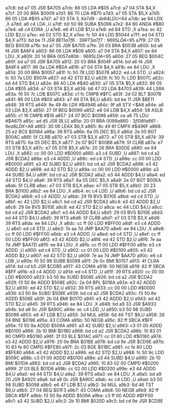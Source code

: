 a7c8: bd a7 05     JSR    $A705
a7cb: 86 05        LDA    #$05
a7cd: a7 04        STA    $4,X
a7cf: 20 00        BRA    $0009
a7d1: 86 70        LDA    #$70
a7d3: a7 05        STA    $5,X
a7d5: 86 05        LDA    #$05
a7d7: a7 03        STA    $3,X
a7d9: de 64        LDU    <$64
a7db: ae 84        LDX    ,X
a7dd: a6 c4        LDA    ,U
a7df: b0 50 98     SUBA   $5098
a7e2: 84 80        ANDA   #$80
a7e4: a8 c4        EORA   ,U
a7e6: e6 41        LDB    $1,U
a7e8: ed 84        STD    ,X
a7ea: ec 42        LDD    $2,U
a7ec: ed 02        STD    $2,X
a7ee: fc 50 44     LDD    $5044
a7f1: ed 04        STD    $4,X
a7f3: bd be 11     JSR    $BE11
a7f6: 39           RTS
a7f7: 96 95        LDA    <$95
a7f9: 27 05        BEQ    $0038
a7fb: bd a7 05     JSR    $A705
a7fe: 20 03        BRA    $003B
a800: bd a6 f4     JSR    $A6F4
a803: 86 09        LDA    #$09
a805: a7 04        STA    $4,X
a807: ee 84        LDU    ,X
a809: 20 14        BRA    $0057
a80b: 96 95        LDA    <$95
a80d: 27 05        BEQ    $004C
a80f: bd a7 05     JSR    $A705
a812: 20 03        BRA    $004F
a814: bd a6 f4     JSR    $A6F4
a817: 86 0a        LDA    #$0A
a819: a7 04        STA    $4,X
a81b: ee 84        LDU    ,X
a81d: 20 00        BRA    $0057
a81f: fc 50 78     LDD    $5078
a822: ed c4        STD    ,U
a824: fc 50 7a     LDD    $507A
a827: ed 42        STD    $2,U
a829: fc 50 7c     LDD    $507C
a82c: ed 44        STD    $4,U
a82e: 86 40        LDA    #$40
a830: a7 05        STA    $5,X
a832: 86 05        LDA    #$05
a834: a7 03        STA    $3,X
a836: b6 47 03     LDA    $4703
a839: 44           LSRA
a83a: f6 50 7c     LDB    $507C
a83d: c1 fc        CMPB   #$FC
a83f: 2d 02        BLT    $007B
a841: 86 00        LDA    #$00
a843: a7 46        STA    $6,U
a845: bd be 11     JSR    $BE11
a848: 39           RTS
a849: 8e 49 4b     LDX    #$494B
a84c: 9f a8        STX    <$A8
a84e: a6 03        LDA    $3,X
a850: 27 0f        BEQ    $0099
a852: e6 04        LDB    $4,X
a854: 58           ASLB
a855: c1 16        CMPB   #$16
a857: 24 07        BCC    $0098
a859: ce a6 75     LDU    #$A675
a85c: ad d5        JSR    [B,U]
a85e: 20 01        BRA    $0099
a860: 3f           SWI
a861: 9e a8        LDX    <$A8
a863: 30 06        LEAX   $6,X
a865: 8c 49 6f     CMPX   #$496F
a868: 25 e2        BCS    $0084
a86a: 39           RTS
a86b: 6a 05        DEC    $5,X
a86d: 2e 05        BGT    $00AC
a86f: 5f           CLRB
a870: e7 03        STB    $3,X
a872: e7 05        STB    $5,X
a874: 39           RTS
a875: 6a 05        DEC    $5,X
a877: 2e 07        BGT    $00B8
a879: 5f           CLRB
a87a: e7 03        STB    $3,X
a87c: e7 05        STB    $5,X
a87e: 20 26        BRA    $00DE
a880: ee 84        LDU    ,X
a882: cc 00 00     LDD    #$0000
a885: a3 c4        SUBD   ,U
a887: bd cd a2     JSR    $CDA2
a88a: e3 c4        ADDD   ,U
a88c: ed c4        STD    ,U
a88e: cc 00 00     LDD    #$0000
a891: a3 42        SUBD   $2,U
a893: bd cd a2     JSR    $CDA2
a896: e3 42        ADDD   $2,U
a898: ed 42        STD    $2,U
a89a: cc 00 00     LDD    #$0000
a89d: a3 44        SUBD   $4,U
a89f: bd cd a2     JSR    $CDA2
a8a2: e3 44        ADDD   $4,U
a8a4: ed 44        STD    $4,U
a8a6: 39           RTS
a8a7: 6a 05        DEC    $5,X
a8a9: 2e 07        BGT    $00EA
a8ab: 5f           CLRB
a8ac: e7 03        STB    $3,X
a8ae: e7 05        STB    $5,X
a8b0: 20 23        BRA    $010D
a8b2: ee 84        LDU    ,X
a8b4: ec c4        LDD    ,U
a8b6: bd cd a2     JSR    $CDA2
a8b9: e3 c4        ADDD   ,U
a8bb: 29 19        BVS    $010E
a8bd: ed c4        STD    ,U
a8bf: ec 42        LDD    $2,U
a8c1: bd cd a2     JSR    $CDA2
a8c4: e3 42        ADDD   $2,U
a8c6: 29 0e        BVS    $010E
a8c8: ed 42        STD    $2,U
a8ca: ec 44        LDD    $4,U
a8cc: bd cd a2     JSR    $CDA2
a8cf: e3 44        ADDD   $4,U
a8d1: 29 03        BVS    $010E
a8d3: ed 44        STD    $4,U
a8d5: 39           RTS
a8d6: 5f           CLRB
a8d7: e7 03        STB    $3,X
a8d9: 39           RTS
a8da: ee 84        LDU    ,X
a8dc: cc ff 00     LDD    #$FF00
a8df: e3 c4        ADDD   ,U
a8e1: ed c4        STD    ,U
a8e3: 7e aa 7d     JMP    $AA7D
a8e6: ee 84        LDU    ,X
a8e8: cc ff 00     LDD    #$FF00
a8eb: e3 c4        ADDD   ,U
a8ed: ed c4        STD    ,U
a8ef: cc ff 00     LDD    #$FF00
a8f2: e3 42        ADDD   $2,U
a8f4: ed 42        STD    $2,U
a8f6: 7e aa 7d     JMP    $AA7D
a8f9: ee 84        LDU    ,X
a8fb: cc ff 00     LDD    #$FF00
a8fe: e3 c4        ADDD   ,U
a900: ed c4        STD    ,U
a902: cc 01 00     LDD    #$0100
a905: e3 42        ADDD   $2,U
a907: ed 42        STD    $2,U
a909: 7e aa 7d     JMP    $AA7D
a90c: e6 c4        LDB    ,U
a90e: f0 50 98     SUBB   $5098
a911: 2b 0c        BMI    $0157
a913: 4f           CLRA
a914: bd cd b5     JSR    $CDB5
a917: 43           COMA
a918: 50           NEGB
a919: 82 ff        SBCA   #$FF
a91b: e3 c4        ADDD   ,U
a91d: ed c4        STD    ,U
a91f: 39           RTS
a920: cc 00 00     LDD    #$0000
a923: b3 50 8e     SUBD   $508E
a926: bd cd a2     JSR    $CDA2
a929: f3 50 8e     ADDD   $508E
a92c: 2a 04        BPL    $016A
a92e: e3 42        ADDD   $2,U
a930: ed 42        STD    $2,U
a932: 39           RTS
a933: cc 00 00     LDD    #$0000
a936: b3 50 8e     SUBD   $508E
a939: bd cd a2     JSR    $CDA2
a93c: f3 50 8e     ADDD   $508E
a93f: 2b 04        BMI    $017D
a941: e3 42        ADDD   $2,U
a943: ed 42        STD    $2,U
a945: 39           RTS
a946: ee 84        LDU    ,X
a948: bd a9 33     JSR    $A933
a94b: bd a9 0c     JSR    $A90C
a94e: ec c4        LDD    ,U
a950: b3 50 98     SUBD   $5098
a953: e6 47        LDB    $7,U
a955: 3d           MUL
a956: 6d 46        TST    $6,U
a958: 26 04        BNE    $0196
a95a: 43           COMA
a95b: 50           NEGB
a95c: 82 ff        SBCA   #$FF
a95e: f3 50 9a     ADDD   $509A
a961: a3 42        SUBD   $2,U
a963: c3 01 00     ADDD   #$0100
a966: 2b 10        BMI    $01B0
a968: bd cd a2     JSR    $CDA2
a96b: 10 83 01 80  CMPD   #$0180
a96f: 2f 03        BLE    $01AC
a971: cc 01 80     LDD    #$0180
a974: e3 42        ADDD   $2,U
a976: 20 0e        BRA    $01BE
a978: bd cd 9e     JSR    $CD9E
a97b: 10 83 fe 80  CMPD   #$FE80
a97f: 2c 03        BGE    $01BC
a981: cc fe 80     LDD    #$FE80
a984: e3 42        ADDD   $2,U
a986: ed 42        STD    $2,U
a988: fc 50 9c     LDD    $509C
a98b: c3 01 00     ADDD   #$0100
a98e: a3 44        SUBD   $4,U
a990: 2b 10        BMI    $01DA
a992: bd cd a2     JSR    $CDA2
a995: 10 83 02 00  CMPD   #$0200
a999: 2f 03        BLE    $01D6
a99b: cc 02 00     LDD    #$0200
a99e: e3 44        ADDD   $4,U
a9a0: ed 44        STD    $4,U
a9a2: 39           RTS
a9a3: ee 84        LDU    ,X
a9a5: bd a9 20     JSR    $A920
a9a8: bd a9 0c     JSR    $A90C
a9ab: ec c4        LDD    ,U
a9ad: b3 50 98     SUBD   $5098
a9b0: e6 47        LDB    $7,U
a9b2: 3d           MUL
a9b3: 6d 46        TST    $6,U
a9b5: 27 04        BEQ    $01F3
a9b7: 43           COMA
a9b8: 50           NEGB
a9b9: 82 ff        SBCA   #$FF
a9bb: f3 50 9a     ADDD   $509A
a9be: c3 ff 00     ADDD   #$FF00
a9c1: a3 42        SUBD   $2,U
a9c3: 2b 10        BMI    $020D
a9c5: bd cd 9e     JSR    $CD9E
